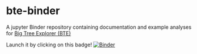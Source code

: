 # bte-binder
A jupyter Binder repository containing documentation and example analyses for [Big Tree Explorer (BTE)](https://github.com/jmcbroome/BTE)

Launch it by clicking on this badge!
[![Binder](https://mybinder.org/badge_logo.svg)](https://mybinder.org/v2/gh/jmcbroome/bte-binder/HEAD)
